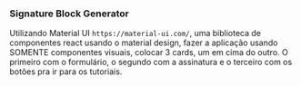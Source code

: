 ### Signature Block Generator

Utilizando Material UI `https://material-ui.com/`, uma biblioteca de componentes react usando o material design, fazer a aplicação usando SOMENTE componentes visuais, colocar 3 cards, um em cima do outro.
O primeiro com o formulário, o segundo com a assinatura e o terceiro com os botões pra ir para os tutoriais.